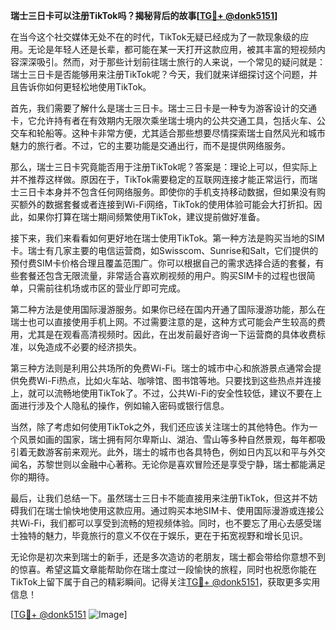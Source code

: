 **瑞士三日卡可以注册TikTok吗？揭秘背后的故事[[TG💪+ @donk5151](https://t.me/s/donk5151)]**

在当今这个社交媒体无处不在的时代，TikTok无疑已经成为了一款现象级的应用。无论是年轻人还是长辈，都可能在某一天打开这款应用，被其丰富的短视频内容深深吸引。然而，对于那些计划前往瑞士旅行的人来说，一个常见的疑问就是：瑞士三日卡是否能够用来注册TikTok呢？今天，我们就来详细探讨这个问题，并且告诉你如何更轻松地使用TikTok。

首先，我们需要了解什么是瑞士三日卡。瑞士三日卡是一种专为游客设计的交通卡，它允许持有者在有效期内无限次乘坐瑞士境内的公共交通工具，包括火车、公交车和轮船等。这种卡非常方便，尤其适合那些想要尽情探索瑞士自然风光和城市魅力的旅行者。不过，它的主要功能是交通出行，而不是提供网络服务。

那么，瑞士三日卡究竟能否用于注册TikTok呢？答案是：理论上可以，但实际上并不推荐这样做。原因在于，TikTok需要稳定的互联网连接才能正常运行，而瑞士三日卡本身并不包含任何网络服务。即使你的手机支持移动数据，但如果没有购买额外的数据套餐或者连接到Wi-Fi网络，TikTok的使用体验可能会大打折扣。因此，如果你打算在瑞士期间频繁使用TikTok，建议提前做好准备。

接下来，我们来看看如何更好地在瑞士使用TikTok。第一种方法是购买当地的SIM卡。瑞士有几家主要的电信运营商，如Swisscom、Sunrise和Salt，它们提供的预付费SIM卡价格合理且覆盖范围广。你可以根据自己的需求选择合适的套餐，有些套餐还包含无限流量，非常适合喜欢刷视频的用户。购买SIM卡的过程也很简单，只需前往机场或市区的营业厅即可完成。

第二种方法是使用国际漫游服务。如果你已经在国内开通了国际漫游功能，那么在瑞士也可以直接使用手机上网。不过需要注意的是，这种方式可能会产生较高的费用，尤其是在观看高清视频时。因此，在出发前最好咨询一下运营商的具体收费标准，以免造成不必要的经济损失。

第三种方法则是利用公共场所的免费Wi-Fi。瑞士的城市中心和旅游景点通常会提供免费Wi-Fi热点，比如火车站、咖啡馆、图书馆等地。只要找到这些热点并连接上，就可以流畅地使用TikTok了。不过，公共Wi-Fi的安全性较低，建议不要在上面进行涉及个人隐私的操作，例如输入密码或银行信息。

当然，除了考虑如何使用TikTok之外，我们还应该关注瑞士的其他特色。作为一个风景如画的国家，瑞士拥有阿尔卑斯山、湖泊、雪山等多种自然景观，每年都吸引着无数游客前来观光。此外，瑞士的城市也各具特色，例如日内瓦以和平与外交闻名，苏黎世则以金融中心著称。无论你是喜欢冒险还是享受宁静，瑞士都能满足你的期待。

最后，让我们总结一下。虽然瑞士三日卡不能直接用来注册TikTok，但这并不妨碍我们在瑞士愉快地使用这款应用。通过购买本地SIM卡、使用国际漫游或连接公共Wi-Fi，我们都可以享受到流畅的短视频体验。同时，也不要忘了用心去感受瑞士独特的魅力，毕竟旅行的意义不仅在于娱乐，更在于拓宽视野和增长见识。

无论你是初次来到瑞士的新手，还是多次造访的老朋友，瑞士都会带给你意想不到的惊喜。希望这篇文章能帮助你在瑞士度过一段愉快的旅程，同时也祝愿你能在TikTok上留下属于自己的精彩瞬间。记得关注[TG💪+ @donk5151](https://t.me/s/donk5151)，获取更多实用信息！

[[TG💪+ @donk5151](https://t.me/s/donk5151) ![Image](https://i.postimg.cc/rwNCRYN7/Snipaste-2025-04-30-17-27-05.png)]